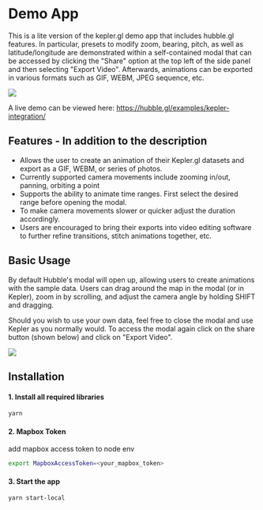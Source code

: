 # Demo App

This is a lite version of the kepler.gl demo app that includes hubble.gl features. In particular, presets to modify zoom, bearing, pitch, as well as latitude/longitude are demonstrated within a self-contained modal that can be accessed by clicking the "Share" option at the top left of the side panel and then selecting "Export Video". Afterwards, animations can be exported in various formats such as GIF, WEBM, JPEG sequence, etc.

<img src="https://user-images.githubusercontent.com/33266041/126054581-a5f38817-5775-4fca-8901-6c25d8194458.png">

A live demo can be viewed here:
https://hubble.gl/examples/kepler-integration/

## Features - In addition to the description
- Allows the user to create an animation of their Kepler.gl datasets and export as a GIF, WEBM, or series of photos.
- Currently supported camera movements include zooming in/out, panning, orbiting a point
- Supports the ability to animate time ranges. First select the desired range before opening the modal.
- To make camera movements slower or quicker adjust the duration accordingly.
- Users are encouraged to bring their exports into video editing software to further refine transitions, stitch animations together, etc.

## Basic Usage
By default Hubble's modal will open up, allowing users to create animations with the sample data. Users can drag around the map in the modal (or in Kepler), zoom in by scrolling, and adjust the camera angle by holding SHIFT and dragging. 

Should you wish to use your own data, feel free to close the modal and use Kepler as you normally would. To access the modal again click on the share button (shown below) and click on "Export Video".

<img src="https://user-images.githubusercontent.com/33266041/126054524-607641cf-b362-4728-98b7-e8ce8a97cd1a.png">



## Installation
#### 1. Install all required libraries
```sh
yarn
```

#### 2. Mapbox Token
add mapbox access token to node env

```sh
export MapboxAccessToken=<your_mapbox_token>
```

#### 3. Start the app

```sh
yarn start-local
```